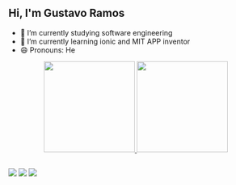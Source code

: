 ## Hi, I'm Gustavo Ramos

- 🔭 I’m currently studying software engineering
- 🌱 I’m currently learning ionic and MIT APP inventor
- 😄 Pronouns: He
<div align="center">
  <a href="https://github.com/gus-s-ramos">
  <img height="180em" src="https://github-readme-stats.vercel.app/api?username=gus-s-ramos&show_icons=true&theme=nightowl&include_all_commits=true&count_private=true"/>
  <img height="180em" src="https://github-readme-stats.vercel.app/api/top-langs/?username=gus-s-ramos&layout=compact&langs_count=7&theme=nightowl"/>
</div>
  
  
  ##
  
  
<div> 
  <a href="https://instagram.com/gus.s.ramos" target="_blank"><img src="https://img.shields.io/badge/Instagram-E4405F?style=for-the-badge&logo=instagram&logoColor=white" target="_blank"></a>
  <a href = "mailto:contatorafaballerini@gmail.com"><img src="https://img.shields.io/badge/-Gmail-%23333?style=for-the-badge&logo=gmail&logoColor=white" target="_blank"></a>
  <a href="https://www.linkedin.com/in/gustavo-ramos-b0a640220/" target="_blank"><img src="https://img.shields.io/badge/-LinkedIn-%230077B5?style=for-the-badge&logo=linkedin&logoColor=white" target="_blank"></a>  
</div>
